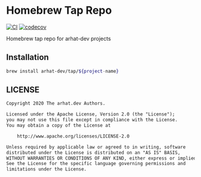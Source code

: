# Homebrew Tap Repo

[![CI](https://github.com/arhat-dev/homebrew-tap/workflows/CI/badge.svg)](https://github.com/arhat-dev/homebrew-tap/actions?query=workflow%3ACI)
[![codecov](https://codecov.io/gh/arhat-dev/homebrew-tap/branch/master/graph/badge.svg)](https://codecov.io/gh/arhat-dev/homebrew-tap)

Homebrew tap repo for arhat-dev projects

## Installation

```bash
brew install arhat-dev/tap/${project-name}
```

## LICENSE

```txt
Copyright 2020 The arhat.dev Authors.

Licensed under the Apache License, Version 2.0 (the "License");
you may not use this file except in compliance with the License.
You may obtain a copy of the License at

    http://www.apache.org/licenses/LICENSE-2.0

Unless required by applicable law or agreed to in writing, software
distributed under the License is distributed on an "AS IS" BASIS,
WITHOUT WARRANTIES OR CONDITIONS OF ANY KIND, either express or implied.
See the License for the specific language governing permissions and
limitations under the License.
```
